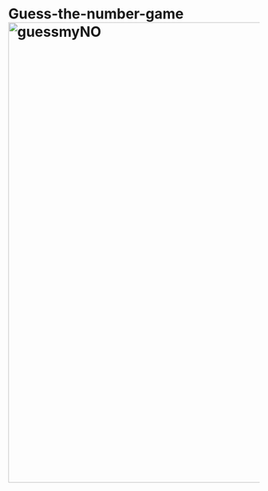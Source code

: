 # Guess-the-number-game<img width="921" alt="guessmyNO" src="https://user-images.githubusercontent.com/40514053/221428676-d1c33c76-e575-43f9-a983-e90319486a0a.png">
